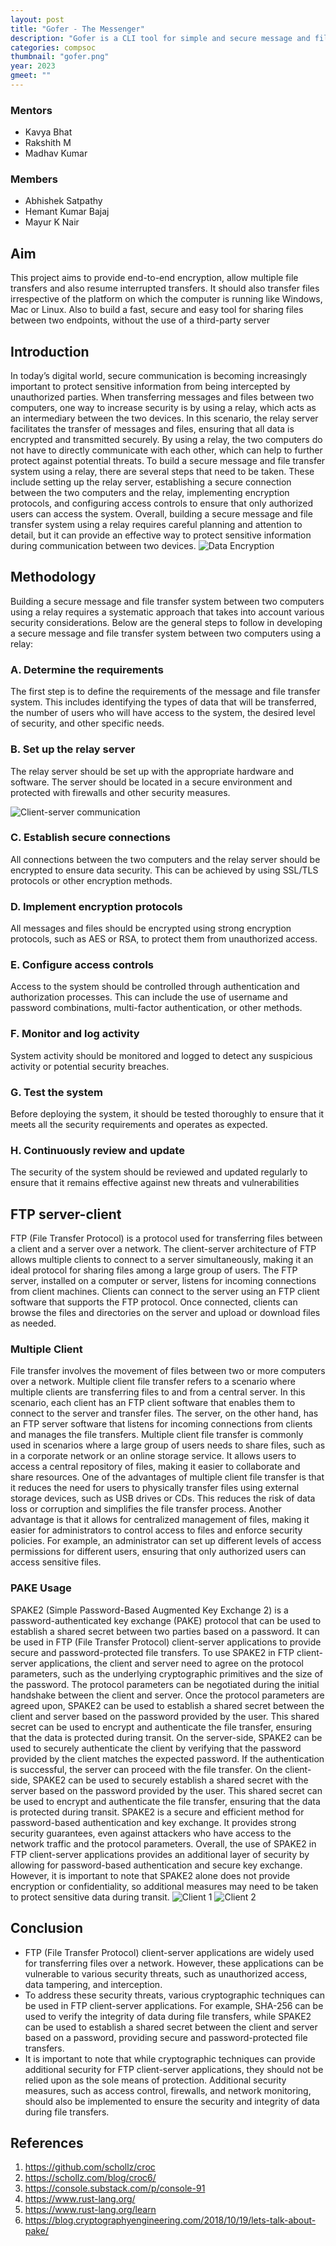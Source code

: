 ```yaml
---
layout: post
title: "Gofer - The Messenger"
description: "Gofer is a CLI tool for simple and secure message and file transfer between two computers using a relay."
categories: compsoc
thumbnail: "gofer.png"
year: 2023
gmeet: ""
---
```


### Mentors
- Kavya Bhat
- Rakshith M
- Madhav Kumar

### Members
- Abhishek Satpathy
- Hemant Kumar Bajaj
- Mayur K Nair

## Aim
This project aims to provide end-to-end encryption, allow multiple file transfers and also resume interrupted transfers. It should also transfer files irrespective of the platform on which the computer is running like Windows, Mac or Linux. Also to build a fast, secure and easy tool for sharing files between two endpoints, without the use of a third-party server

## Introduction

In today’s digital world, secure communication is becoming increasingly important to protect sensitive information from being intercepted by unauthorized parties. When transferring messages and files between two computers, one way to increase security is by using a relay, which acts as an intermediary between the two devices. In this scenario, the relay server facilitates the transfer of messages and files, ensuring that all data is encrypted and transmitted securely. By using a relay, the two computers do not have to directly communicate with each other, which can help to further protect against potential threats. To build a secure message and file transfer system using a relay, there are several steps that need to be taken. These include setting up the relay server, establishing a secure connection between the two computers and the relay, implementing encryption protocols, and configuring access controls to ensure that only authorized users can access the system. Overall, building a secure message and file transfer system using a relay requires careful planning and attention to detail, but it can provide an effective way to protect sensitive information during communication between two devices.
![Data Encryption](/virtual-expo/assets/img/compsoc/plain_cipher.jpeg)

## Methodology 

Building a secure message and file transfer system between two computers using a relay requires a systematic approach that takes into account various security considerations. Below are the general steps to follow in developing a secure message and file transfer system between two computers using a relay: 

### A. Determine the requirements 
The first step is to define the requirements of the message and file transfer system. This includes identifying the types of data that will be transferred, the number of users who will have access to the system, the desired level of security, and other specific needs. 

### B. Set up the relay server 
The relay server should be set up with the appropriate hardware and software. The server should be located in a secure environment and protected with firewalls and other security measures. 

![Client-server communication](/virtual-expo/assets/img/compsoc/screenshot.png)

### C. Establish secure connections 
All connections between the two computers and the relay server should be encrypted to ensure data security. This can be achieved by using SSL/TLS protocols or other encryption methods. 

### D. Implement encryption protocols 
All messages and files should be encrypted using strong encryption protocols, such as AES or RSA, to protect them from unauthorized access. 

### E. Configure access controls 
Access to the system should be controlled through authentication and authorization processes. This can include the use of username and password combinations, multi-factor authentication, or other methods. 

### F. Monitor and log activity 
System activity should be monitored and logged to detect any suspicious activity or potential security breaches. 

### G. Test the system 
Before deploying the system, it should be tested thoroughly to ensure that it meets all the security requirements and operates as expected. 

### H. Continuously review and update 
The security of the system should be reviewed and updated regularly to ensure that it remains effective against new threats and vulnerabilities

## FTP server-client
FTP (File Transfer Protocol) is a protocol used for transferring files between a client and a server over a network. The client-server architecture of FTP allows multiple clients to connect to a server simultaneously, making it an ideal protocol for sharing files among a large group of users.  The FTP server, installed on a computer or server, listens for incoming connections from client machines. Clients can connect to the server using an FTP client software that supports the FTP protocol. Once connected, clients can browse the files and directories on the server and upload or download files as needed.

### Multiple Client

File transfer involves the movement of files between two or more computers over a network. Multiple client file transfer refers to a scenario where multiple clients are transferring files to and from a central server. In this scenario, each client has an FTP client software that enables them to connect to the server and transfer files. The server, on the other hand, has an FTP server software that listens for incoming connections from clients and manages the file transfers. Multiple client file transfer is commonly used in scenarios where a large group of users needs to share files, such as in a corporate network or an online storage service. It allows users to access a central repository of files, making it easier to collaborate and share resources. One of the advantages of multiple client file transfer is that it reduces the need for users to physically transfer files using external storage devices, such as USB drives or CDs. This reduces the risk of data loss or corruption and simplifies the file transfer process. Another advantage is that it allows for centralized management of files, making it easier for administrators to control access to files and enforce security policies. For example, an administrator can set up different levels of access permissions for different users, ensuring that only authorized users can access sensitive files.

### PAKE Usage

SPAKE2 (Simple Password-Based Augmented Key Exchange 2) is a password-authenticated key exchange (PAKE) protocol that can be used to establish a shared secret between two parties based on a password. It can be used in FTP (File Transfer Protocol) client-server applications to provide secure and password-protected file transfers.  To use SPAKE2 in FTP client-server applications, the client and server need to agree on the protocol parameters, such as the underlying cryptographic primitives and the size of the password. The protocol parameters can be negotiated during the initial handshake between the client and server.  Once the protocol parameters are agreed upon, SPAKE2 can be used to establish a shared secret between the client and server based on the password provided by the user. This shared secret can be used to encrypt and authenticate the file transfer, ensuring that the data is protected during transit.  On the server-side, SPAKE2 can be used to securely authenticate the client by verifying that the password provided by the client matches the expected password. If the authentication is successful, the server can proceed with the file transfer.  On the client-side, SPAKE2 can be used to securely establish a shared secret with the server based on the password provided by the user. This shared secret can be used to encrypt and authenticate the file transfer, ensuring that the data is protected during transit.  SPAKE2 is a secure and efficient method for password-based authentication and key exchange. It provides strong security guarantees, even against attackers who have access to the network traffic and the protocol parameters.  Overall, the use of SPAKE2 in FTP client-server applications provides an additional layer of security by allowing for password-based authentication and secure key exchange. However, it is important to note that SPAKE2 alone does not provide encryption or confidentiality, so additional measures may need to be taken to protect sensitive data during transit.
![Client 1](/virtual-expo/assets/img/compsoc/Client1.jpg)
![Client 2](/virtual-expo/assets/img/compsoc/Client2.jpg)




## Conclusion

- FTP (File Transfer Protocol) client-server applications are widely used for transferring files over a network. However, these applications can be vulnerable to various security threats, such as unauthorized access, data tampering, and interception.
- To address these security threats, various cryptographic techniques can be used in FTP client-server applications. For example, SHA-256 can be used to verify the integrity of data during file transfers, while SPAKE2 can be used to establish a shared secret between the client and server based on a password, providing secure and password-protected file transfers.
- It is important to note that while cryptographic techniques can provide additional security for FTP client-server applications, they should not be relied upon as the sole means of protection. Additional security measures, such as access control, firewalls, and network monitoring, should also be implemented to ensure the security and integrity of data during file transfers.

## References

1. https://github.com/schollz/croc
2. https://schollz.com/blog/croc6/
3. https://console.substack.com/p/console-91
4. https://www.rust-lang.org/
5. https://www.rust-lang.org/learn
6. https://blog.cryptographyengineering.com/2018/10/19/lets-talk-about-pake/

